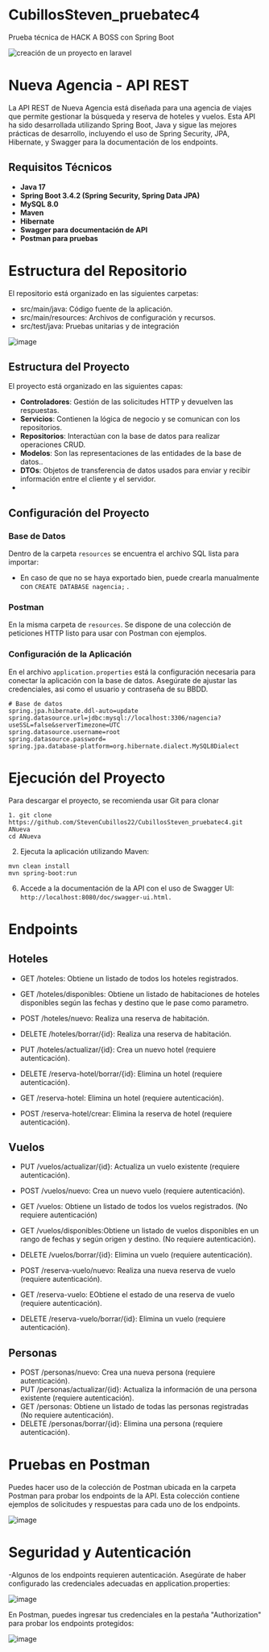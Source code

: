 # CubillosSteven_pruebatec4
Prueba técnica de HACK A BOSS con Spring Boot

![creación de un proyecto en laravel](https://github.com/user-attachments/assets/31296e83-fa4b-4111-b879-eceb6d8f1e93)




# Nueva Agencia - API REST

La API REST de Nueva Agencia está diseñada para una agencia de viajes que permite gestionar la búsqueda y reserva de hoteles y vuelos. Esta API ha sido desarrollada utilizando Spring Boot, Java y sigue las mejores prácticas de desarrollo, incluyendo el uso de Spring Security, JPA, Hibernate, y Swagger para la documentación de los endpoints.

## Requisitos Técnicos

- **Java 17**
- **Spring Boot 3.4.2 (Spring Security, Spring Data JPA)**
- **MySQL 8.0**
- **Maven**
- **Hibernate**
- **Swagger para documentación de API**
- **Postman para pruebas**

# Estructura del Repositorio #

El repositorio está organizado en las siguientes carpetas:

- src/main/java: Código fuente de la aplicación.
- src/main/resources: Archivos de configuración y recursos.
- src/test/java: Pruebas unitarias y de integración

![image](https://github.com/user-attachments/assets/c6e6ad20-9f85-484f-94ce-8d6b2900accc)


## Estructura del Proyecto

El proyecto está organizado en las siguientes capas:

- **Controladores**: Gestión de las solicitudes HTTP y devuelven las respuestas.
- **Servicios**: Contienen la lógica de negocio y se comunican con los repositorios.
- **Repositorios**: Interactúan con la base de datos para realizar operaciones CRUD.
- **Modelos**: Son las representaciones de las entidades de la base de datos..
- **DTOs**: Objetos de transferencia de datos usados para enviar y recibir información entre el cliente y el servidor.
- 

## Configuración del Proyecto

### Base de Datos

Dentro de la carpeta `resources` se encuentra el archivo SQL lista para importar:


- En caso de que no se haya exportado bien, puede crearla manualmente con `CREATE DATABASE nagencia;` .



### Postman

En la misma carpeta de `resources`. Se dispone de una colección de peticiones HTTP listo para usar con Postman con ejemplos.

### Configuración de la Aplicación

En el archivo `application.properties` está la configuración necesaria para conectar la aplicación con la base de datos. Asegúrate de ajustar las credenciales, asi como el usuario y contraseña de su BBDD.
```
# Base de datos
spring.jpa.hibernate.ddl-auto=update
spring.datasource.url=jdbc:mysql://localhost:3306/nagencia?useSSL=false&serverTimezone=UTC
spring.datasource.username=root
spring.datasource.password=
spring.jpa.database-platform=org.hibernate.dialect.MySQL8Dialect
```
# Ejecución del Proyecto

Para descargar el proyecto, se recomienda usar Git para clonar
```
1. git clone https://github.com/StevenCubillos22/CubillosSteven_pruebatec4.git ANueva
cd ANueva
```
2. Ejecuta la aplicación utilizando Maven:

```
mvn clean install
mvn spring-boot:run

```
6. Accede a la documentación de la API con el uso de Swagger UI: `http://localhost:8080/doc/swagger-ui.html.`


# Endpoints

## Hoteles

- GET /hoteles: Obtiene un listado de todos los hoteles registrados.

- GET /hoteles/disponibles: Obtiene un listado de habitaciones de hoteles disponibles según las fechas y destino que le pase como parametro.

- POST /hoteles/nuevo: Realiza una reserva de habitación.

- DELETE /hoteles/borrar/{id}: Realiza una reserva de habitación.

- PUT /hoteles/actualizar/{id}: Crea un nuevo hotel (requiere autenticación).

- DELETE /reserva-hotel/borrar/{id}: Elimina un hotel (requiere autenticación).

- GET /reserva-hotel: Elimina un hotel (requiere autenticación).

- POST /reserva-hotel/crear: Elimina la reserva de hotel (requiere autenticación).
  

## Vuelos

-  PUT /vuelos/actualizar/{id}: Actualiza un vuelo existente (requiere autenticación).

-  POST /vuelos/nuevo: Crea un nuevo vuelo (requiere autenticación).

-  GET /vuelos: Obtiene un listado de todos los vuelos registrados. (No requiere autenticación)
-  GET /vuelos/disponibles:Obtiene un listado de vuelos disponibles en un rango de fechas y según origen y destino. (No requiere autenticación).
-  DELETE /vuelos/borrar/{id}: Elimina un vuelo (requiere autenticación).

-  POST /reserva-vuelo/nuevo: Realiza una nueva reserva de vuelo (requiere autenticación).
-  GET /reserva-vuelo: EObtiene el estado de una reserva de vuelo (requiere autenticación).
-  DELETE /reserva-vuelo/borrar/{id}: Elimina un vuelo (requiere autenticación).

## Personas

-  POST /personas/nuevo: Crea una nueva persona (requiere autenticación).
-  PUT /personas/actualizar/{id}: Actualiza la información de una persona existente (requiere autenticación).
-  GET /personas: Obtiene un listado de todas las personas registradas (No requiere autenticación).
-  DELETE /personas/borrar/{id}: Elimina una persona (requiere autenticación).


# Pruebas en Postman

Puedes hacer uso de la colección de Postman ubicada en la carpeta Postman para probar los endpoints de la API. Esta colección contiene ejemplos de solicitudes y respuestas para cada uno de los endpoints.

![image](https://github.com/user-attachments/assets/5ec0e7c7-75a4-43e1-839f-cbb29c89a926)


# Seguridad y Autenticación

-Algunos de los endpoints requieren autenticación. Asegúrate de haber configurado las credenciales adecuadas en application.properties:

![image](https://github.com/user-attachments/assets/b44b9cd6-82a1-4648-b67b-2107b45cae57)

En Postman, puedes ingresar tus credenciales en la pestaña "Authorization" para probar los endpoints protegidos:

![image](https://github.com/user-attachments/assets/aa9ca893-ad2c-484e-9ab8-a996de4f95ef)


